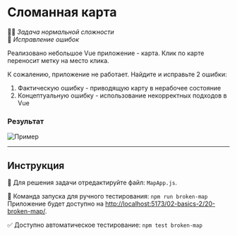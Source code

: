 # Сломанная карта

👷🏻 _Задача нормальной сложности_\
🐞 _Исправление ошибок_

<!--start_statement-->

Реализовано небольшое Vue приложение - карта. Клик по карте переносит метку на место клика.

К сожалению, приложение не работает. Найдите и исправьте 2 ошибки:
1. Фактическую ошибку - приводящую карту в нерабочее состояние
2. Концептуальную ошибку - использование некорректных подходов в Vue

### Результат

<img src="https://i.imgur.com/coSeggb.gif" alt="Пример" />

<!--end_statement-->

---

## Инструкция

📝 Для решения задачи отредактируйте файл: `MapApp.js`.

🚀 Команда запуска для ручного тестирования: `npm run broken-map`\
Приложение будет доступно на [http://localhost:5173/02-basics-2/20-broken-map/](http://localhost:5173/02-basics-2/20-broken-map/).

✅ Доступно автоматическое тестирование: `npm test broken-map`
